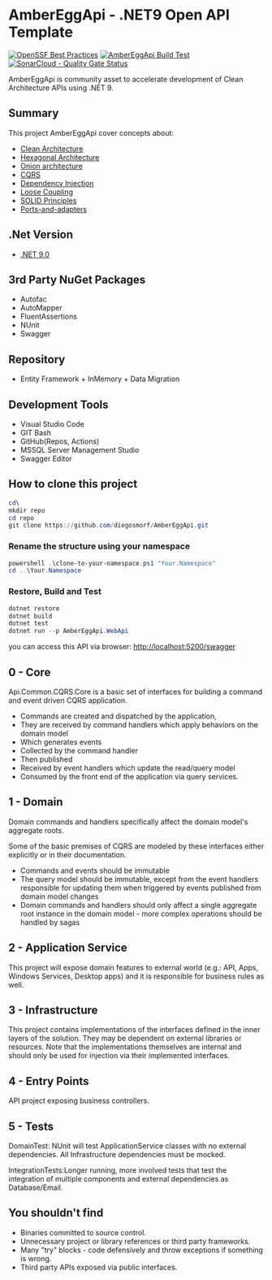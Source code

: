 # AmberEggApi - .NET9 Open API Template

[![OpenSSF Best Practices](https://www.bestpractices.dev/projects/9250/badge)](https://www.bestpractices.dev/projects/9250)
[![AmberEggApi Build Test](https://github.com/diegosmorf/AmberEggApi/actions/workflows/pipeline-build-main.yml/badge.svg)](https://github.com/diegosmorf/AmberEggApi/actions/workflows/pipeline-build-main.yml)
[![SonarCloud - Quality Gate Status](https://sonarcloud.io/api/project_badges/measure?project=diegosmorf_AmberEggApi&metric=alert_status)](https://sonarcloud.io/summary/new_code?id=diegosmorf_AmberEggApi)

AmberEggApi is community asset to accelerate development of  Clean Architecture APIs using .NET 9.

## Summary

This project AmberEggApi cover concepts about:  

- [Clean Architecture](https://8thlight.com/blog/uncle-bob/2012/08/13/the-clean-architecture.html)
- [Hexagonal Architecture](http://alistair.cockburn.us/Hexagonal+architecture)
- [Onion architecture](http://jeffreypalermo.com/blog/the-onion-architecture-part-1/)
- [CQRS](http://www.codeproject.com/Articles/555855/Introduction-to-CQRS)
- [Dependency Injection](http://en.wikipedia.org/wiki/Dependency_injection)
- [Loose Coupling](http://en.wikipedia.org/wiki/Loose_coupling)
- [SOLID Principles](http://en.wikipedia.org/wiki/SOLID_%28object-oriented_design%29)
- [Ports-and-adapters](http://www.dossier-andreas.net/software_architecture/ports_and_adapters.html)

## .Net Version

- [.NET 9.0](https://dotnet.microsoft.com/en-us/download)

## 3rd Party NuGet Packages

- Autofac
- AutoMapper
- FluentAssertions
- NUnit
- Swagger

## Repository

- Entity Framework + InMemory + Data Migration

## Development Tools

- Visual Studio Code
- GIT Bash
- GitHub(Repos, Actions)
- MSSQL Server Management Studio
- Swagger Editor  

## How to clone this project

```Powershell
cd\
mkdir repo
cd repo
git clone https://github.com/diegosmorf/AmberEggApi.git
```

### Rename the structure using your namespace

```Powershell
powershell .\clone-to-your-namespace.ps1 "Your.Namespace"
cd ..\Your.Namespace
```

### Restore, Build and Test

```Powershell
dotnet restore
dotnet build
dotnet test
dotnet run --p AmberEggApi.WebApi

```

you can access this API via browser: <http://localhost:5200/swagger>

## 0 - Core

Api.Common.CQRS.Core is a basic set of interfaces for building a command and event driven CQRS application.

- Commands are created and dispatched by the application,
- They are received by command handlers which apply behaviors on the domain model
- Which generates events
- Collected by the command handler
- Then published
- Received by event handlers which update the read/query model
- Consumed by the front end of the application via query services.

## 1 - Domain

Domain commands and handlers specifically affect the domain model's aggregate roots.

Some of the basic premises of CQRS are modeled by these interfaces either explicitly or in their documentation.

- Commands and events should be immutable
- The query model should be immutable, except from the event handlers responsible for updating them when triggered by events published from domain model changes
- Domain commands and handlers should only affect a single aggregate root instance in the domain model - more complex operations should be handled by sagas

## 2 - Application Service

This project will expose domain features to external world (e.g.: API, Apps, Windows Services, Desktop apps) and it is responsible for business rules as well.

## 3 - Infrastructure

This project contains implementations of the interfaces defined in the inner layers of the solution. They may be dependent on external libraries or resources. Note that the implementations themselves are internal and should only be used for injection via their implemented interfaces.

## 4 - Entry Points

API project exposing business controllers.

## 5 - Tests

DomainTest: NUnit will test ApplicationService classes with no external dependencies. All Infrastructure dependencies must be mocked.

IntegrationTests:Longer running, more involved tests that test the integration of multiple components and external dependencies as Database/Email.

## You shouldn't find

- Binaries committed to source control.
- Unnecessary project or library references or third party frameworks.
- Many "try" blocks - code defensively and throw exceptions if something is wrong.
- Third party APIs exposed via public interfaces.
